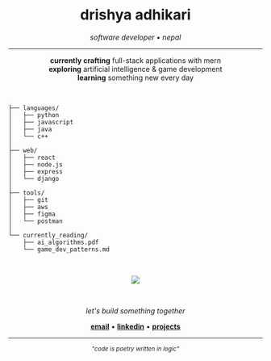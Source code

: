 <div align="center">

# drishya adhikari

*software developer • nepal*

---

**currently crafting** full-stack applications with mern  
**exploring** artificial intelligence & game development  
**learning** something new every day

</div>

<br>

```
├── languages/
│   ├── python
│   ├── javascript  
│   ├── java
│   └── c++
│
├── web/
│   ├── react
│   ├── node.js
│   ├── express
│   └── django
│
├── tools/
│   ├── git
│   ├── aws
│   ├── figma
│   └── postman
│
└── currently_reading/
    ├── ai_algorithms.pdf
    └── game_dev_patterns.md
```

<br>

<div align="center">

![](https://github-readme-stats.vercel.app/api?username=drishyaa5&show_icons=true&theme=minimal&hide_border=true&include_all_commits=true&count_private=true)

<br>

*let's build something together*

**[email](mailto:drishyaa005@gmail.com)** • **[linkedin](https://linkedin.com/in/drishya-adhikari)** • **[projects](https://github.com/drishyaa5)**

---

<sub>*"code is poetry written in logic"*</sub>

</div>
